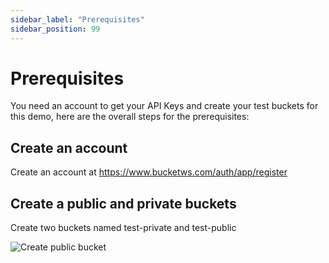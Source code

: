 ```yaml
---
sidebar_label: "Prerequisites"
sidebar_position: 99
---
```


# Prerequisites

You need an account to get your API Keys and create your test buckets for this demo, here are the overall steps for the prerequisites:

## Create an account

Create an account at https://www.bucketws.com/auth/app/register

## Create a public and private buckets

Create two buckets named test-private and test-public

<div className="image-container">
<img data-zoom="75" alt="Create public bucket" className="image" src="https://www.bucketws.com/images/file/8ceccbb4233d54a391114e4e88ee7c69.png" />
</div>

